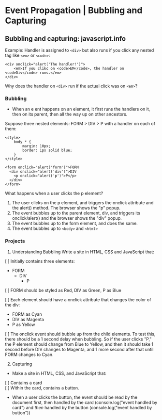 # Event Propagation | Bubbling and Capturing

## Bubbling and capturing: javascript.info

Example:
Handler is assigned to `<div>` but also runs if you click any nested tag like `<em>` or `<code>`:

```
<div onclick="alert('The handler!')">
    <em>If you clikc on <code>EM</code>, the handler on <codeDiv</code> runs.</em>
</div>
```
Why does the handler on `<div>` run if the actual click was on `<em>`?

### Bubbling
- When an e ent happens on an element, it first runs the handlers on it, then on its parent, then all the way up on other ancestors.

Suppose three nested elements: FORM > DIV > P with a handler on each of them:

```
<style>
    body * {
        margin: 10px;
        border: 1px solid blue;
    }
</style>

<form onclick="alert('form')">FORM
  <div onclick="alert('div')">DIV
    <p onclick="alert('p')">P</p>
  </div>
</form>    
```
What happens when a user clicks the p element?
1. The user clicks on the p element, and triggers the onclick attribute and the alert() method. The browser shows the "p" popup.
2. The event bubbles up to the parent element, div, and triggers its onclick/alert() and the browser shows the "div" popup.
3. The event bubbles up to the form element, and does the same.
4. The event bubbles up to `<body>` and `<html>`

### Projects

1. Understanding Bubbling
Write a site in HTML, CSS and JavaScript that:

[ ] Initially contains three elements:
- FORM
  - DIV
    - P

[ ] FORM should be styled as Red, DIV as Green, P as Blue 

[ ] Each element should have a onclick attribute that changes the color of the div:
- FORM as Cyan
- DIV as Magenta
- P as Yellow

[ ] The onclick event should bubble up from the child elements. To test this, there should be a 1 second delay when bubbling. So if the user clicks "P," the P element should change from Blue to Yellow, and then it should take 1 second before DIV changes to Magenta, and 1 more second after that until FORM changes to Cyan.

2. Capturing  
- Make a site in HTML, CSS, and JavaScript that:

[ ] Contains a card  
[ ] Within the card, contains a button.

- When a user clicks the button, the event should be read by the document first, then handled by the card (console.log("event handled by card") and *then* handled by the button (console.log("event handled by button"))






 
 


